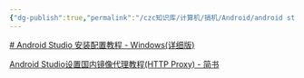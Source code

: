 ```yaml
---
{"dg-publish":true,"permalink":"/czc知识库/计算机/搞机/Android/android studio安装/","dgPassFrontmatter":true,"created":"2024-08-07T16:25:57.196+08:00","updated":"2024-12-08T00:38:38.654+08:00"}
---
```




[# Android Studio 安装配置教程 - Windows(详细版)](https://blog.csdn.net/qq_38436214/article/details/105073213)

[Android Studio设置国内镜像代理教程(HTTP Proxy) - 简书](https://www.jianshu.com/p/fc97fccdf578)
